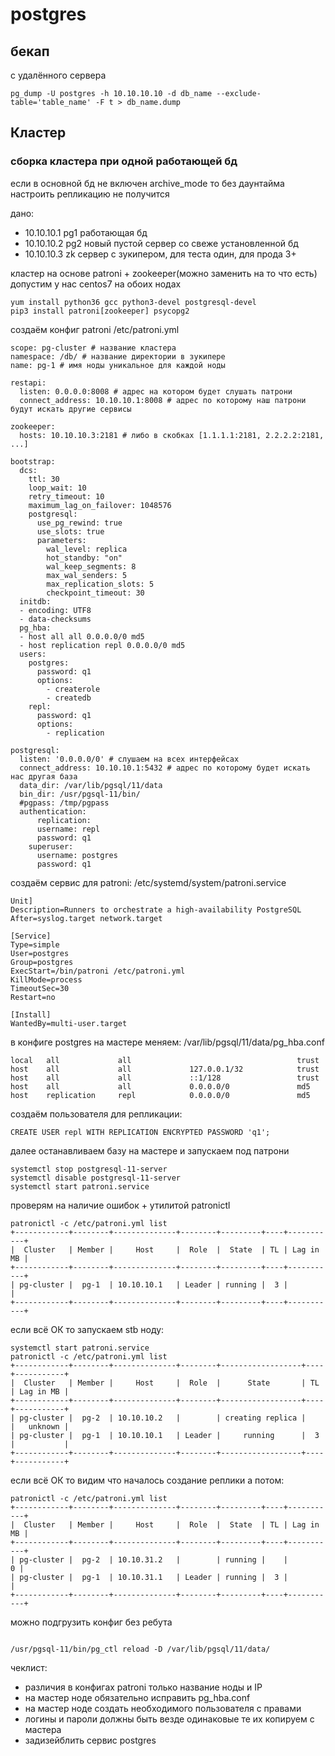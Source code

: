 # postgres


## бекап

с удалённого сервера
```
pg_dump -U postgres -h 10.10.10.10 -d db_name --exclude-table='table_name' -F t > db_name.dump
```



## Кластер

### сборка кластера при одной работающей бд

если в основной бд не включен archive_mode то без даунтайма настроить репликацию не получится

дано:
- 10.10.10.1 pg1 работающая бд
- 10.10.10.2 pg2 новый пустой сервер со свеже установленной бд
- 10.10.10.3 zk сервер с зукипером, для теста один, для прода 3+


кластер на основе patroni + zookeeper(можно заменить на то что есть)
допустим у нас centos7
на обоих нодах
```
yum install python36 gcc python3-devel postgresql-devel
pip3 install patroni[zookeeper] psycopg2
```

создаём конфиг patroni /etc/patroni.yml
```
scope: pg-cluster # название кластера 
namespace: /db/ # название директории в зукипере
name: pg-1 # имя ноды уникальное для каждой ноды

restapi:
  listen: 0.0.0.0:8008 # адрес на котором будет слушать патрони
  connect_address: 10.10.10.1:8008 # адрес по которому наш патрони будут искать другие сервисы

zookeeper:
  hosts: 10.10.10.3:2181 # либо в скобках [1.1.1.1:2181, 2.2.2.2:2181, ...]

bootstrap:
  dcs:
    ttl: 30
    loop_wait: 10
    retry_timeout: 10
    maximum_lag_on_failover: 1048576
    postgresql:
      use_pg_rewind: true
      use_slots: true
      parameters:
        wal_level: replica
        hot_standby: "on"
        wal_keep_segments: 8
        max_wal_senders: 5
        max_replication_slots: 5
        checkpoint_timeout: 30
  initdb:
  - encoding: UTF8
  - data-checksums
  pg_hba:
  - host all all 0.0.0.0/0 md5
  - host replication repl 0.0.0.0/0 md5
  users:
    postgres:
      password: q1
      options:
        - createrole
        - createdb
    repl:
      password: q1
      options:
        - replication

postgresql:
  listen: '0.0.0.0/0' # cлушаем на всех интерфейсах
  connect_address: 10.10.10.1:5432 # адрес по которому будет искать нас другая база
  data_dir: /var/lib/pgsql/11/data 
  bin_dir: /usr/pgsql-11/bin/
  #pgpass: /tmp/pgpass
  authentication:
      replication:
      username: repl
      password: q1
    superuser:
      username: postgres
      password: q1
```

создаём сервис для patroni:
/etc/systemd/system/patroni.service

```
Unit]
Description=Runners to orchestrate a high-availability PostgreSQL
After=syslog.target network.target
 
[Service]
Type=simple
User=postgres
Group=postgres
ExecStart=/bin/patroni /etc/patroni.yml
KillMode=process
TimeoutSec=30
Restart=no
 
[Install]
WantedBy=multi-user.target
```

в конфиге postgres на мастере меняем:
/var/lib/pgsql/11/data/pg_hba.conf
```
local   all             all                                     trust
host    all             all             127.0.0.1/32            trust
host    all             all             ::1/128                 trust
host    all             all             0.0.0.0/0               md5
host    replication     repl            0.0.0.0/0               md5
```

создаём пользователя для репликации:
```
CREATE USER repl WITH REPLICATION ENCRYPTED PASSWORD 'q1';
```

далее останавливаем базу на мастере и запускаем под патрони
```
systemctl stop postgresql-11-server
systemctl disable postgresql-11-server
systemctl start patroni.service
```

проверям на наличие ошибок + утилитой patronictl
```
patronictl -c /etc/patroni.yml list
+------------+--------+--------------+--------+---------+----+-----------+
|  Cluster   | Member |     Host     |  Role  |  State  | TL | Lag in MB |
+------------+--------+--------------+--------+---------+----+-----------+
| pg-cluster |  pg-1  | 10.10.10.1   | Leader | running |  3 |           |
+------------+--------+--------------+--------+---------+----+-----------+
```

если всё ОК то запускаем stb ноду:
```
systemctl start patroni.service
patronictl -c /etc/patroni.yml list
+------------+--------+--------------+--------+------------------+----+-----------+
|  Cluster   | Member |     Host     |  Role  |      State       | TL | Lag in MB |
+------------+--------+--------------+--------+------------------+----+-----------+
| pg-cluster |  pg-2  | 10.10.10.2   |        | creating replica |    |   unknown |
| pg-cluster |  pg-1  | 10.10.10.1   | Leader |     running      |  3 |           |
+------------+--------+--------------+--------+------------------+----+-----------+
```
если всё ОК то видим что началось создание реплики
а потом:
```
patronictl -c /etc/patroni.yml list
+------------+--------+--------------+--------+---------+----+-----------+
|  Cluster   | Member |     Host     |  Role  |  State  | TL | Lag in MB |
+------------+--------+--------------+--------+---------+----+-----------+
| pg-cluster |  pg-2  | 10.10.31.2   |        | running |    |         0 |
| pg-cluster |  pg-1  | 10.10.31.1   | Leader | running |  3 |           |
+------------+--------+--------------+--------+---------+----+-----------+
```

можно подгрузить конфиг без ребута
```

/usr/pgsql-11/bin/pg_ctl reload -D /var/lib/pgsql/11/data/
```

чеклист:
- различия в конфигах patroni только название ноды и IP
- на мастер ноде обязательно исправить pg_hba.conf
- на мастер ноде создать необходимого пользователя с правами
- логины и пароли должны быть везде одинаковые те их копируем с мастера
- задизейблить сервис postgres

